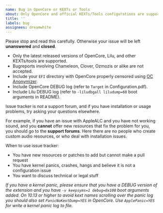 ```yaml
---
name: Bug in OpenCore or KEXTs or Tools
about: Only OpenCore and official KEXTs/Tools configurations are supported
title: ''
labels: bug
assignees: dreamwhite
---
```



Please stop and read this carefully. Otherwise your issue will be left **unanswered** and **closed**.

- Only the latest released versions of OpenCore, Lilu, and other KEXTs/tools are supported.
- Bugreports involving Chameleon, Clover, Ozmozis or alike are not accepted.
- Include your `EFI` directory with OpenCore properly censored using [OC Anonymizer](https://github.com/dreamwhite/OC-Anonymizer).
- Include OpenCore DEBUG log (refer to `Target` in Configuration.pdf).
- Include Lilu DEBUG log (refer to `-liludbgall liludump=60` boot arguments in README).

Issue tracker is _not_ a support forum, and if you have installation or usage problems, try asking your questions elsewhere.

For example, if you have an issue with AppleALC and you have not working sound, and you **cannot** offer new resources that fix the problem for you, you should go to the **support forums**. Here there are no people who create custom audio resources, or who deal with installation issues.

When to use issue tracker:
* You have new resources or patches to add but cannot make a pull request
* You have kernel panics, crashes, hangs and believe it is not a configuration issue
* You want to discuss technical or legal stuff

_If you have a kernel panic, please ensure that you have a DEBUG version of the extension and you have `-v keepsyms=1 debug=0x100` boot arguments added. On 10.13 or higher to avoid kext names scrolling over the panic log you should also set `PanicNoKextDump=YES` in OpenCore. Use `ApplePanic=YES` for write a kernel panic log to file._

